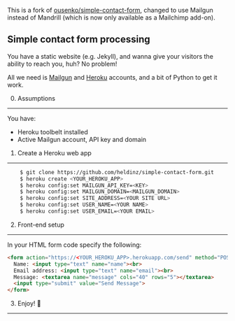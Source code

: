 This is a fork of [ousenko/simple-contact-form](ousenko/simple-contact-form), changed to use Mailgun instead of
Mandrill (which is now only available as a Mailchimp add-on).

Simple contact form processing
----------------------------------

You have a static website (e.g. Jekyll), and wanna give your visitors the ability to reach you, huh?
No problem!

All we need is [Mailgun](http://mailgun.com) and [Heroku](http://heroku.com) accounts, and a bit of Python to get it work.


0. Assumptions
--------------------

You have:

* Heroku toolbelt installed
* Active Mailgun account, API key and domain

1. Create a Heroku web app
---------------------


```bash
    $ git clone https://github.com/heldinz/simple-contact-form.git
    $ heroku create <YOUR_HEROKU_APP>
    $ heroku config:set MAILGUN_API_KEY=<KEY>
    $ heroku config:set MAILGUN_DOMAIN=<MAILGUN_DOMAIN>
    $ heroku config:set SITE_ADDRESS=<YOUR SITE URL>
    $ heroku config:set USER_NAME=<YOUR NAME>
    $ heroku config:set USER_EMAIL=<YOUR EMAIL>
```

2. Front-end setup
-------------------

In your HTML form code specify the following:

```html
<form action="https://<YOUR_HEROKU_APP>.herokuapp.com/send" method="POST">
  Name: <input type="text" name="name"><br>
  Email address: <input type="text" name="email"><br>
  Message: <textarea name="message" cols="40" rows="5"></textarea>
  <input type="submit" value="Send Message">
</form>
```


3. Enjoy! 🎉
-----------
